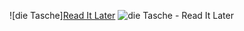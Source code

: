 ![die Tasche][Read It Later](https://assets.getpocket.com/web/main/Components/HomePage/dancer.55decab57ea433e9f70fb55f52fd8542.png)
![die Tasche - Read It Later](https://assets.getpocket.com/web/main/Components/HomePage/gardener.75c1df6cac26631dd7e3e0da697a7a41.png)